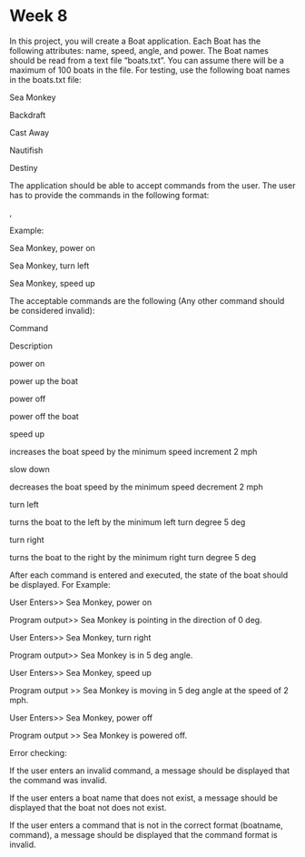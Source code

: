 # Week 8

In this project, you will create a Boat application.  Each Boat has the following attributes: name, speed, angle, and power. The Boat names should be read from a text file “boats.txt”. You can assume there will be a maximum of 100 boats in the file. For testing, use the following boat names in the boats.txt file:

Sea Monkey

Backdraft

Cast Away

Nautifish

Destiny

The application should be able to accept commands from the user.  The user has to provide the commands in the following format:

<Boat name>, <command>

Example:

Sea Monkey, power on

Sea Monkey, turn left

Sea Monkey, speed up

 

The acceptable commands are the following (Any other command should be considered invalid):

Command

Description

power on

power up the boat

power off

power off the boat

speed up

increases the boat speed by the minimum speed increment 2 mph

slow down

decreases the boat speed by the minimum speed decrement 2 mph

turn left

turns the boat to the left by the minimum left turn degree 5 deg

turn right

turns the boat to the right by the minimum right turn degree 5 deg

 

After each command is entered and executed, the state of the boat should be displayed. For Example:

User Enters>> Sea Monkey, power on

Program output>> Sea Monkey is pointing in the direction of 0 deg.

User Enters>> Sea Monkey, turn right

Program output>> Sea Monkey is in 5 deg angle.

User Enters>> Sea Monkey, speed up

Program output >> Sea Monkey is moving in 5 deg angle at the speed of 2 mph.

User Enters>> Sea Monkey, power off

Program output >> Sea Monkey is powered off.

 

Error checking:

If the user enters an invalid command, a message should be displayed that the command was invalid.

If the user enters a boat name that does not exist, a message should be displayed that the boat not does not exist.

If the user enters a command that is not in the correct format (boatname, command), a message should be displayed that the command format is invalid.